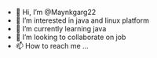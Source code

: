 - 👋 Hi, I’m @Maynkgarg22
- 👀 I’m interested in java and linux platform
- 🌱 I’m currently learning java
- 💞️ I’m looking to collaborate on job
- 📫 How to reach me ...

<!---
Maynkgarg22/Maynkgarg22 is a ✨ special ✨ repository because its `README.md` (this file) appears on your GitHub profile.
You can click the Preview link to take a look at your changes.
--->
